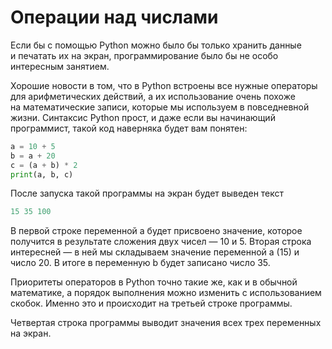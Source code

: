 # Операции над числами

Если бы с помощью Python можно было бы только хранить данные и печатать их на экран, программирование было бы не особо интересным занятием.

Хорошие новости в том, что в Python встроены все нужные операторы для арифметических действий, а их использование очень похоже на математические записи, которые мы используем в повседневной жизни. Синтаксис Python прост, и даже если вы начинающий программист, такой код наверняка будет вам понятен:

```python
a = 10 + 5
b = a + 20
c = (a + b) * 2
print(a, b, c)
```

После запуска такой программы на экран будет выведен текст

```python
15 35 100
```

В первой строке переменной a будет присвоено значение, которое получится в результате сложения двух чисел — 10 и 5. Вторая строка интересней — в ней мы складываем значение переменной a (15) и число 20. В итоге в переменную b будет записано число 35.

Приоритеты операторов в Python точно такие же, как и в обычной математике, а порядок выполнения можно изменить с использованием скобок. Именно это и происходит на третьей строке программы.

Четвертая строка программы выводит значения всех трех переменных на экран.
